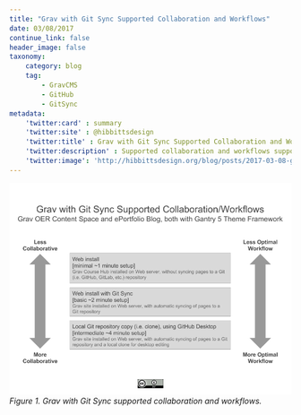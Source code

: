 ```yaml
---
title: "Grav with Git Sync Supported Collaboration and Workflows"
date: 03/08/2017
continue_link: false
header_image: false
taxonomy:
    category: blog
    tag:
        - GravCMS
        - GitHub
        - GitSync
metadata:
    'twitter:card' : summary
    'twitter:site' : @hibbittsdesign
    'twitter:title' : Grav with Git Sync Supported Collaboration and Workflows
    'twitter:description' : Supported collaboration and workflows supported by the Grav with Git Sync
    'twitter:image': 'http://hibbittsdesign.org/blog/posts/2017-03-08-grav-with-git-sync-supported-collaboration-and-workflows/grav-with-git-sync.png'
---
```


![Diagram of Grav with Git Sync supported collaboration and workflows](grav-with-git-sync.png)  
_Figure 1. Grav with Git Sync supported collaboration and workflows._
